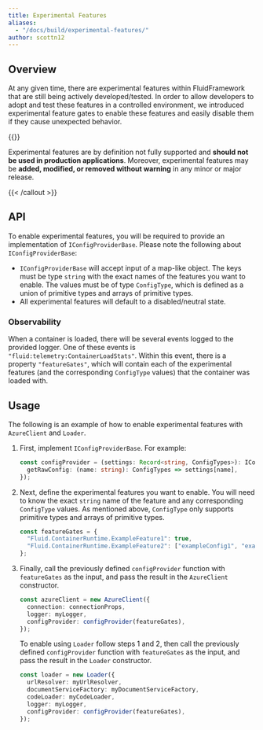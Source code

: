 ```yaml
---
title: Experimental Features
aliases:
  - "/docs/build/experimental-features/"
author: scottn12
---
```


## Overview

At any given time, there are experimental features within FluidFramework that are still being actively developed/tested. In order to allow developers to adopt and test these features in a controlled environment, we introduced experimental feature gates to enable these features and easily disable them if they cause unexpected behavior.

{{<callout warning>}}

Experimental features are by definition not fully supported and **should not be used in production applications**. Moreover, experimental features may be **added, modified, or removed without warning** in any minor or major release.

{{< /callout >}}

## API

To enable experimental features, you will be required to provide an implementation of `IConfigProviderBase`. Please note the following about `IConfigProviderBase`:

-   `IConfigProviderBase` will accept input of a map-like object. The keys must be type `string` with the exact names of the features you want to enable. The values must be of type `ConfigType`, which is defined as a union of primitive types and arrays of primitive types.
-   All experimental features will default to a disabled/neutral state.

### Observability

When a container is loaded, there will be several events logged to the provided logger. One of these events is `"fluid:telemetry:ContainerLoadStats"`. Within this event, there is a property `"featureGates"`, which will contain each of the experimental features (and the corresponding `ConfigType` values) that the container was loaded with.

## Usage

The following is an example of how to enable experimental features with `AzureClient` and `Loader`.

1. First, implement `IConfigProviderBase`. For example:

    ```typescript
    const configProvider = (settings: Record<string, ConfigTypes>): IConfigProviderBase => ({
      getRawConfig: (name: string): ConfigTypes => settings[name],
    });
    ```

2. Next, define the experimental features you want to enable. You will need to know the exact `string` name of the feature and any corresponding `ConfigType` values. As mentioned above, `ConfigType` only supports primitive types and arrays of primitive types.

    ```typescript
    const featureGates = {
      "Fluid.ContainerRuntime.ExampleFeature1": true,
      "Fluid.ContainerRuntime.ExampleFeature2": ["exampleConfig1", "exampleConfig2"],
    };
    ```

3. Finally, call the previously defined `configProvider` function with `featureGates` as the input, and pass the result in the `AzureClient` constructor.

    ```typescript
    const azureClient = new AzureClient({ 
      connection: connectionProps, 
      logger: myLogger, 
      configProvider: configProvider(featureGates),
    });
    ```

    To enable using `Loader` follow steps 1 and 2, then call the previously defined `configProvider` function with `featureGates` as the input, and pass the result in the `Loader` constructor.

    ```typescript
    const loader = new Loader({
      urlResolver: myUrlResolver,
      documentServiceFactory: myDocumentServiceFactory,
      codeLoader: myCodeLoader,
      logger: myLogger,
      configProvider: configProvider(featureGates),
    });
    ```

